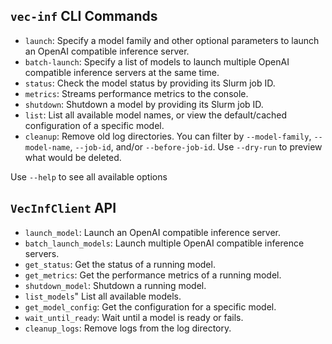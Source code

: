 ## `vec-inf` CLI Commands

* `launch`: Specify a model family and other optional parameters to launch an OpenAI compatible inference server.
* `batch-launch`: Specify a list of models to launch multiple OpenAI compatible inference servers at the same time.
* `status`: Check the model status by providing its Slurm job ID.
* `metrics`: Streams performance metrics to the console.
* `shutdown`: Shutdown a model by providing its Slurm job ID.
* `list`: List all available model names, or view the default/cached configuration of a specific model.
* `cleanup`: Remove old log directories. You can filter by `--model-family`, `--model-name`, `--job-id`, and/or `--before-job-id`. Use `--dry-run` to preview what would be deleted.

Use `--help` to see all available options

## `VecInfClient` API

* `launch_model`: Launch an OpenAI compatible inference server.
* `batch_launch_models`: Launch multiple OpenAI compatible inference servers.
* `get_status`: Get the status of a running model.
* `get_metrics`: Get the performance metrics of a running model.
* `shutdown_model`: Shutdown a running model.
* `list_models`" List all available models.
* `get_model_config`: Get the configuration for a specific model.
* `wait_until_ready`: Wait until a model is ready or fails.
* `cleanup_logs`: Remove logs from the log directory.

